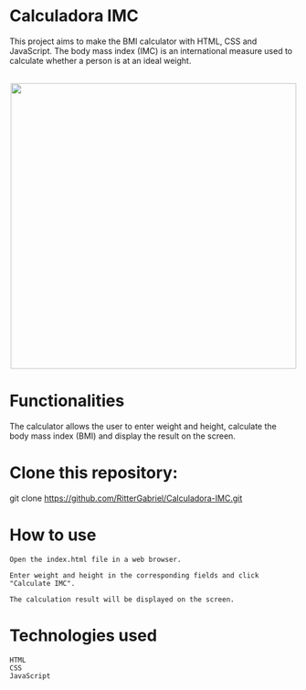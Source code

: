 <h1>Calculadora IMC</h1>



This project aims to make the BMI calculator with HTML, CSS and JavaScript.
The body mass index (IMC) is an international measure used to calculate whether a person is at an ideal weight.<br>
<br>



<div align="center">
<img src="https://user-images.githubusercontent.com/99975124/219680645-33c00d9d-e65d-4ef4-b706-8428339ad361.jpg" width="500px">
</div>
                                                                                                                        
<h1>Functionalities</h1>

The calculator allows the user to enter weight and height, calculate the body mass index (BMI) and display the result on the screen.


<h1>Clone this repository:</h1>


git clone https://github.com/RitterGabriel/Calculadora-IMC.git

<h1>How to use</h1>

    Open the index.html file in a web browser.

    Enter weight and height in the corresponding fields and click "Calculate IMC".

    The calculation result will be displayed on the screen.

<h1>Technologies used</h1>

    HTML
    CSS
    JavaScript

